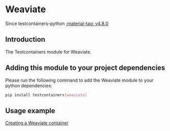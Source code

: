 # Weaviate

Since testcontainers-python <a href="https://github.com/testcontainers/testcontainers-python/releases/tag/v4.8.0"><span class="tc-version">:material-tag: v4.8.0</span></a>

## Introduction

The Testcontainers module for Weaviate.

## Adding this module to your project dependencies

Please run the following command to add the Weaviate module to your python dependencies:

```bash
pip install testcontainers[weaviate]
```

## Usage example

<!--codeinclude-->

[Creating a Weaviate container](../../modules/weaviate/example_basic.py)

<!--/codeinclude-->
